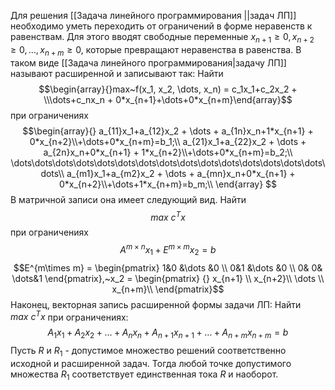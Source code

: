 Для решения [[Задача линейного программирования ||задач ЛП]] необходимо уметь переходить от ограничений в форме неравенств к равенствам. Для этого вводят свободные переменные $x_{n+1}\ge 0, x_{n+2}\ge0,\dots, x_{n+m}\ge0,$ которые превращают неравенства в равенства. В таком виде [[Задача линейного программирования|задачу ЛП]] называют расширенной и записывают так:
Найти
$$\begin{array}{}max~f(x_1, x_2, \dots, x_n) = 
c_1x_1+c_2x_2 + \\\dots+c_nx_n + 0*x_{n+1}+\dots+0*x_{n+m}\end{array}$$
при ограничениях
$$\begin{array}{} a_{11}x_1+a_{12}x_2 + \dots + a_{1n}x_n+1*x_{n+1} + 0*x_{n+2}\\+\dots+0*x_{n+m}=b_1;\\
a_{21}x_1+a_{22}x_2 + \dots + a_{2n}x_n+0*x_{n+1} + 1*x_{n+2}\\+\dots+0*x_{n+m}=b_2;\\
\dots\dots\dots\dots\dots\dots\dots\dots\dots\dots\dots\dots\dots\dots\dots\dots\\
a_{m1}x_1+a_{m2}x_2 + \dots + a_{mn}x_n+0*x_{n+1} + 0*x_{n+2}\\+\dots+1*x_{n+m}=b_m;\\
\end{array}
$$
В матричной записи она имеет следующий вид.
Найти $$max~c^Tx$$
при ограничениях$$A^{m\times n}x_1+E^{m\times m}x_2=b
$$
$$E^{m\times m} = \begin{pmatrix}
1&0  &\dots  &0  \\
0&1  &\dots &0  \\
0&  0&  \dots&1 
\end{pmatrix},~x_2 = \begin{pmatrix} {}
x_{n+1} \\
x_{n+2}\\
\dots \\
x_{n+m}\\
\end{pmatrix}$$
Наконец, векторная запись расширенной формы задачи ЛП:
Найти $max~c^Tx$ при ограничениях:
$$A_1x_1+A_2x_2+\dots+A_nx_n+A_{n+1}x_{n+1}+\dots+A_{n+m}x_{n+m}=b$$
Пусть $R$ и $R_1$ - допустимое множество решений соответственно исходной и расширенной задач. Тогда любой точке допустимого множества $R_1$ соответствует единственная тока $R$ и наоборот.

